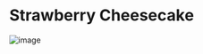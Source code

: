 # Strawberry Cheesecake

![image](https://user-images.githubusercontent.com/50277379/138852237-359741e4-760e-4262-a36d-630ba7438967.png)
